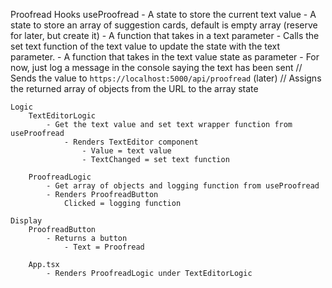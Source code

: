 Proofread
    Hooks
        useProofread
            - A state to store the current text value
            - A state to store an array of suggestion cards, default is empty array (reserve for later, but create it)
            - A function that takes in a text parameter
                - Calls the set text function of the text value to update the state with the text parameter.
            - A function that takes in the text value state as parameter
                - For now, just log a message in the console saying the text has been sent
                // Sends the value to `https://localhost:5000/api/proofread` (later)
                // Assigns the returned array of objects from the URL to the array state

    Logic
        TextEditorLogic
            - Get the text value and set text wrapper function from useProofread
                - Renders TextEditor component
                    - Value = text value
                    - TextChanged = set text function

        ProofreadLogic
            - Get array of objects and logging function from useProofread
            - Renders ProofreadButton
                Clicked = logging function

    Display
        ProofreadButton
            - Returns a button
                - Text = Proofread

        App.tsx
            - Renders ProofreadLogic under TextEditorLogic